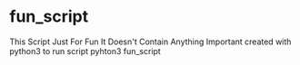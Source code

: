 # fun_script
This Script Just For Fun It Doesn't Contain Anything Important 
created with python3 
to run script pyhton3 fun_script
